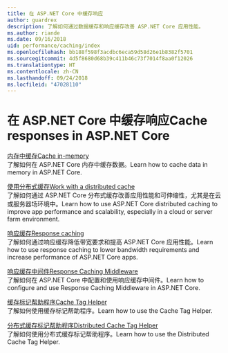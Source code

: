 ```yaml
---
title: 在 ASP.NET Core 中缓存响应
author: guardrex
description: 了解如何通过数据缓存和响应缓存改善 ASP.NET Core 应用性能。
ms.author: riande
ms.date: 09/16/2018
uid: performance/caching/index
ms.openlocfilehash: bb188f598f3acdbc6eca59d58d26e1b8382f5701
ms.sourcegitcommit: 4d5f8680d68b39c411b46c73f7014f8aa0f12026
ms.translationtype: HT
ms.contentlocale: zh-CN
ms.lasthandoff: 09/24/2018
ms.locfileid: "47028110"
---
```

# <a name="cache-responses-in-aspnet-core"></a><span data-ttu-id="e3ac1-103">在 ASP.NET Core 中缓存响应</span><span class="sxs-lookup"><span data-stu-id="e3ac1-103">Cache responses in ASP.NET Core</span></span>

[<span data-ttu-id="e3ac1-104">内存中缓存</span><span class="sxs-lookup"><span data-stu-id="e3ac1-104">Cache in-memory</span></span>](xref:performance/caching/memory)  
<span data-ttu-id="e3ac1-105">了解如何在 ASP.NET Core 内存中缓存数据。</span><span class="sxs-lookup"><span data-stu-id="e3ac1-105">Learn how to cache data in memory in ASP.NET Core.</span></span>

[<span data-ttu-id="e3ac1-106">使用分布式缓存</span><span class="sxs-lookup"><span data-stu-id="e3ac1-106">Work with a distributed cache</span></span>](xref:performance/caching/distributed)  
<span data-ttu-id="e3ac1-107">了解如何通过 ASP.NET Core 分布式缓存改善应用性能和可伸缩性，尤其是在云或服务器场环境中。</span><span class="sxs-lookup"><span data-stu-id="e3ac1-107">Learn how to use ASP.NET Core distributed caching to improve app performance and scalability, especially in a cloud or server farm environment.</span></span>

[<span data-ttu-id="e3ac1-108">响应缓存</span><span class="sxs-lookup"><span data-stu-id="e3ac1-108">Response caching</span></span>](xref:performance/caching/response)  
<span data-ttu-id="e3ac1-109">了解如何通过响应缓存降低带宽要求和提高 ASP.NET Core 应用性能。</span><span class="sxs-lookup"><span data-stu-id="e3ac1-109">Learn how to use response caching to lower bandwidth requirements and increase performance of ASP.NET Core apps.</span></span>

[<span data-ttu-id="e3ac1-110">响应缓存中间件</span><span class="sxs-lookup"><span data-stu-id="e3ac1-110">Response Caching Middleware</span></span>](xref:performance/caching/middleware)  
<span data-ttu-id="e3ac1-111">了解如何在 ASP.NET Core 中配置和使用响应缓存中间件。</span><span class="sxs-lookup"><span data-stu-id="e3ac1-111">Learn how to configure and use Response Caching Middleware in ASP.NET Core.</span></span>

[<span data-ttu-id="e3ac1-112">缓存标记帮助程序</span><span class="sxs-lookup"><span data-stu-id="e3ac1-112">Cache Tag Helper</span></span>](xref:mvc/views/tag-helpers/builtin-th/cache-tag-helper)  
<span data-ttu-id="e3ac1-113">了解如何使用缓存标记帮助程序。</span><span class="sxs-lookup"><span data-stu-id="e3ac1-113">Learn how to use the Cache Tag Helper.</span></span>

[<span data-ttu-id="e3ac1-114">分布式缓存标记帮助程序</span><span class="sxs-lookup"><span data-stu-id="e3ac1-114">Distributed Cache Tag Helper</span></span>](xref:mvc/views/tag-helpers/builtin-th/distributed-cache-tag-helper)  
<span data-ttu-id="e3ac1-115">了解如何使用分布式缓存标记帮助程序。</span><span class="sxs-lookup"><span data-stu-id="e3ac1-115">Learn how to use the Distributed Cache Tag Helper.</span></span>
